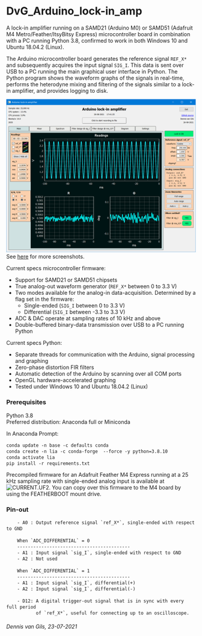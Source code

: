 # DvG_Arduino_lock-in_amp
A lock-in amplifier running on a SAMD21 (Arduino M0) or SAMD51 (Adafruit M4 Metro/Feather/ItsyBitsy Express) microcontroller board in combination with a PC running Python 3.8, confirmed to work in both Windows 10 and Ubuntu 18.04.2 (Linux).

The Arduino microcontroller board generates the reference signal `REF_X*` and subsequently acquires the input signal `SIG_I`. This data is sent over USB to a PC running the main graphical user interface in Python. The Python program shows the waveform graphs of the signals in real-time, performs the heterodyne mixing and filtering of the signals similar to a lock-in amplifier, and provides logging to disk.

![Screenshot](screenshots/tab_1.PNG)
See [here](screenshots/) for more screenshots.

Current specs microcontroller firmware:
- Support for SAMD21 or SAMD51 chipsets
- True analog-out waveform generator (`REF_X*` between 0 to 3.3 V)
- Two modes available for the analog-in data-acquisition. Determined by a flag set in the firmware:
    - Single-ended (`SIG_I` between 0 to 3.3 V)
    - Differential (`SIG_I` between -3.3 to 3.3 V)
- ADC & DAC operate at sampling rates of 10 kHz and above
- Double-buffered binary-data transmission over USB to a PC running Python

Current specs Python:
- Separate threads for communication with the Arduino, signal processing and graphing
- Zero-phase distortion FIR filters
- Automatic detection of the Arduino by scanning over all COM ports
- OpenGL hardware-accelerated graphing
- Tested under Windows 10 and Ubuntu 18.04.2 (Linux)

### Prerequisites
Python 3.8\
Preferred distribution: Anaconda full or Miniconda

In Anaconda Prompt:
```
conda update -n base -c defaults conda
conda create -n lia -c conda-forge  --force -y python=3.8.10
conda activate lia
pip install -r requirements.txt
```

Precompiled firmware for an Adafruit Feather M4 Express running at a 25 kHz sampling rate with single-ended analog input is available at ![CURRENT.UF2](https://github.com/Dennis-van-Gils/DvG_Arduino_lock-in_amp/raw/master/mcu_firmware/v1.0.0_VSCODE/adafruit_feather_m4__25kHz/CURRENT.UF2).
You can copy over this firmware to the M4 board by using the FEATHERBOOT mount drive.

### Pin-out
```
    - A0 : Output reference signal `ref_X*`, single-ended with respect to GND

    When `ADC_DIFFERENTIAL` = 0
    ------------------------------------------
    - A1 : Input signal `sig_I`, single-ended with respect to GND
    - A2 : Not used

    When `ADC_DIFFERENTIAL` = 1
    ------------------------------------------
    - A1 : Input signal `sig_I`, differential(+)
    - A2 : Input signal `sig_I`, differential(-)

    - D12: A digital trigger-out signal that is in sync with every full period
           of `ref_X*`, useful for connecting up to an oscilloscope.
```

###### Dennis van Gils, 23-07-2021
